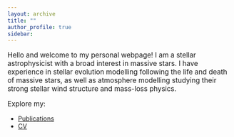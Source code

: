 ```yaml
---
layout: archive
title: ""
author_profile: true
sidebar:
---
```


<!--
<link rel="stylesheet" href="/assets/css/style.css">

<div class="bg-container">
  <div class="bg-image"></div>
  <div class="bg-image"></div>
  <div class="bg-image"></div>
</div>
-->



<!-- Content of the page -->
<p style="font-size: 1.1em;">Hello and welcome to my personal webpage! I am a stellar astrophysicist with a broad interest in massive stars. I have experience in stellar evolution modelling following the life and death of massive stars, as well as atmosphere modelling studying their strong stellar wind structure and mass-loss physics.</p>

<p style="font-size: 1.1em;">Explore my:</p>

- [Publications](/publications/)
- [CV](/files/cv.pdf)

